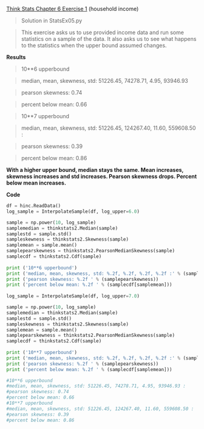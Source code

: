 [Think Stats Chapter 6 Exercise 1](http://greenteapress.com/thinkstats2/html/thinkstats2007.html#toc60) (household income)

>Solution in StatsEx05.py

>This exercise asks us to use provided income data and run some statistics on a sample of the data. It also asks us to see what happens to the statistics when the upper bound assumed changes.

**Results**
>10**6 upperbound

>median, mean, skewness, std: 51226.45, 74278.71, 4.95, 93946.93

>pearson skewness: 0.74 

>percent below mean: 0.66 

>10**7 upperbound

>median, mean, skewness, std: 51226.45, 124267.40, 11.60, 559608.50 :

>pearson skewness: 0.39 

>percent below mean: 0.86

**With a higher upper bound, median stays the same.  Mean increases, skewness increases and std increases.  Pearson skewness drops.  Percent below mean increases.**

**Code**

```python
df = hinc.ReadData()
log_sample = InterpolateSample(df, log_upper=6.0)

sample = np.power(10, log_sample)
samplemedian = thinkstats2.Median(sample)
samplestd = sample.std()
sampleskewness = thinkstats2.Skewness(sample)
samplemean = sample.mean()
samplepearskewness = thinkstats2.PearsonMedianSkewness(sample)
samplecdf = thinkstats2.Cdf(sample)
   
print ('10**6 upperbound')   
print ('median, mean, skewness, std: %.2f, %.2f, %.2f, %.2f :' % (samplemedian, samplemean, sampleskewness, samplestd))
print ('pearson skewness: %.2f ' % (samplepearskewness))
print ('percent below mean: %.2f ' % (samplecdf[samplemean]))
    
log_sample = InterpolateSample(df, log_upper=7.0)

sample = np.power(10, log_sample)
samplemedian = thinkstats2.Median(sample)
samplestd = sample.std()
sampleskewness = thinkstats2.Skewness(sample)
samplemean = sample.mean()
samplepearskewness = thinkstats2.PearsonMedianSkewness(sample)
samplecdf = thinkstats2.Cdf(sample)
   
print ('10**7 upperbound')   
print ('median, mean, skewness, std: %.2f, %.2f, %.2f, %.2f :' % (samplemedian, samplemean, sampleskewness, samplestd))
print ('pearson skewness: %.2f ' % (samplepearskewness))
print ('percent below mean: %.2f ' % (samplecdf[samplemean]))

#10**6 upperbound
#median, mean, skewness, std: 51226.45, 74278.71, 4.95, 93946.93 :
#pearson skewness: 0.74 
#percent below mean: 0.66 
#10**7 upperbound
#median, mean, skewness, std: 51226.45, 124267.40, 11.60, 559608.50 :
#pearson skewness: 0.39 
#percent below mean: 0.86
```
